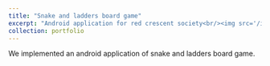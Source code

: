 ```yaml
---
title: "Snake and ladders board game"
excerpt: "Android application for red crescent society<br/><img src='/images/sal.jpg' >"
collection: portfolio
---
```

We implemented an android application of snake and ladders board game.
